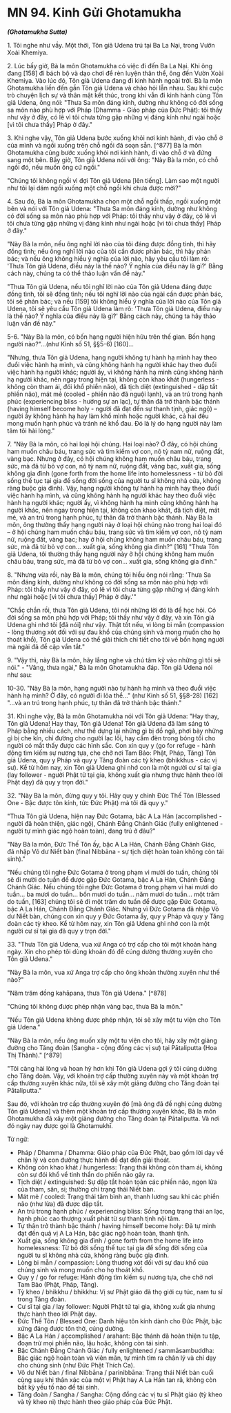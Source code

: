 # MN 94. Kinh Gửi Ghotamukha
***(Ghotamukha Sutta)***

1\.  Tôi nghe như vầy. Một thời, Tôn giả Udena trú tại Ba La Nại, trong Vườn Xoài Khemiya.

2\.  Lúc bấy giờ, Bà la môn Ghotamukha có việc đi đến Ba La Nại. Khi ông đang [158] đi bách bộ và dạo chơi để rèn luyện thân thể, ông đến Vườn Xoài Khemiya. Vào lúc đó, Tôn giả Udena đang đi kinh hành ngoài trời. Bà la môn Ghotamukha liền đến gần Tôn giả Udena và chào hỏi lẫn nhau. Sau khi cuộc trò chuyện lịch sự và thân mật kết thúc, trong khi vẫn đi kinh hành cùng Tôn giả Udena, ông nói: "Thưa Sa môn đáng kính, dường như không có đời sống sa môn nào phù hợp với Pháp (Dhamma - Giáo pháp của Đức Phật): tôi thấy như vậy ở đây, có lẽ vì tôi chưa từng gặp những vị đáng kính như ngài hoặc [vì tôi chưa thấy] Pháp ở đây."

3\.  Khi nghe vậy, Tôn giả Udena bước xuống khỏi nơi kinh hành, đi vào chỗ ở của mình và ngồi xuống trên chỗ ngồi đã soạn sẵn. [^877] Bà la môn Ghotamukha cũng bước xuống khỏi nơi kinh hành, đi vào chỗ ở và đứng sang một bên. Bấy giờ, Tôn giả Udena nói với ông: "Này Bà la môn, có chỗ ngồi đó, nếu muốn ông cứ ngồi."

"Chúng tôi không ngồi vì đợi Tôn giả Udena [lên tiếng]. Làm sao một người như tôi lại dám ngồi xuống một chỗ ngồi khi chưa được mời?"

4\.  Sau đó, Bà la môn Ghotamukha chọn một chỗ ngồi thấp, ngồi xuống một bên và nói với Tôn giả Udena: "Thưa Sa môn đáng kính, dường như không có đời sống sa môn nào phù hợp với Pháp: tôi thấy như vậy ở đây, có lẽ vì tôi chưa từng gặp những vị đáng kính như ngài hoặc [vì tôi chưa thấy] Pháp ở đây."

"Này Bà la môn, nếu ông nghĩ lời nào của tôi đáng được đồng tình, thì hãy đồng tình; nếu ông nghĩ lời nào của tôi cần được phản bác, thì hãy phản bác; và nếu ông không hiểu ý nghĩa của lời nào, hãy yêu cầu tôi làm rõ: 'Thưa Tôn giả Udena, điều này là thế nào? Ý nghĩa của điều này là gì?' Bằng cách này, chúng ta có thể thảo luận vấn đề này."

"Thưa Tôn giả Udena, nếu tôi nghĩ lời nào của Tôn giả Udena đáng được đồng tình, tôi sẽ đồng tình; nếu tôi nghĩ lời nào của ngài cần được phản bác, tôi sẽ phản bác; và nếu [159] tôi không hiểu ý nghĩa của lời nào của Tôn giả Udena, tôi sẽ yêu cầu Tôn giả Udena làm rõ: 'Thưa Tôn giả Udena, điều này là thế nào? Ý nghĩa của điều này là gì?' Bằng cách này, chúng ta hãy thảo luận vấn đề này."

5-6. "Này Bà la môn, có bốn hạng người hiện hữu trên thế gian. Bốn hạng người nào?"...(như Kinh số 51, §§5-6) [160]...

"Nhưng, thưa Tôn giả Udena, hạng người không tự hành hạ mình hay theo đuổi việc hành hạ mình, và cũng không hành hạ người khác hay theo đuổi việc hành hạ người khác; người ấy, vì không hành hạ mình cũng không hành hạ người khác, nên ngay trong hiện tại, không còn khao khát (hungerless - không còn tham ái, đói khổ phiền não), đã tịch diệt (extinguished - dập tắt phiền não), mát mẻ (cooled - phiền não đã nguội lạnh), và an trú trong hạnh phúc (experiencing bliss - hưởng sự an lạc), tự thân đã trở thành bậc thánh (having himself become holy - người đã đạt đến sự thanh tịnh, giác ngộ) – người ấy không hành hạ hay làm khổ mình hoặc người khác, cả hai đều mong muốn hạnh phúc và tránh né khổ đau. Đó là lý do hạng người này làm tâm tôi hài lòng."

7\.  "Này Bà la môn, có hai loại hội chúng. Hai loại nào? Ở đây, có hội chúng ham muốn châu báu, trang sức và tìm kiếm vợ con, nô tỳ nam nữ, ruộng đất, vàng bạc. Nhưng ở đây, có hội chúng không ham muốn châu báu, trang sức, mà đã từ bỏ vợ con, nô tỳ nam nữ, ruộng đất, vàng bạc, xuất gia, sống không gia đình (gone forth from the home life into homelessness - từ bỏ đời sống thế tục tại gia để sống đời sống của người tu sĩ không nhà cửa, không ràng buộc gia đình). Vậy, hạng người không tự hành hạ mình hay theo đuổi việc hành hạ mình, và cũng không hành hạ người khác hay theo đuổi việc hành hạ người khác; người ấy, vì không hành hạ mình cũng không hành hạ người khác, nên ngay trong hiện tại, không còn khao khát, đã tịch diệt, mát mẻ, và an trú trong hạnh phúc, tự thân đã trở thành bậc thánh. Này Bà la môn, ông thường thấy hạng người này ở loại hội chúng nào trong hai loại đó – ở hội chúng ham muốn châu báu, trang sức và tìm kiếm vợ con, nô tỳ nam nữ, ruộng đất, vàng bạc; hay ở hội chúng không ham muốn châu báu, trang sức, mà đã từ bỏ vợ con... xuất gia, sống không gia đình?"
[161] "Thưa Tôn giả Udena, tôi thường thấy hạng người này ở hội chúng không ham muốn châu báu, trang sức, mà đã từ bỏ vợ con... xuất gia, sống không gia đình."

8\.  "Nhưng vừa rồi, này Bà la môn, chúng tôi hiểu ông nói rằng: 'Thưa Sa môn đáng kính, dường như không có đời sống sa môn nào phù hợp với Pháp: tôi thấy như vậy ở đây, có lẽ vì tôi chưa từng gặp những vị đáng kính như ngài hoặc [vì tôi chưa thấy] Pháp ở đây.'"

"Chắc chắn rồi, thưa Tôn giả Udena, tôi nói những lời đó là để học hỏi. Có đời sống sa môn phù hợp với Pháp; tôi thấy như vậy ở đây, và xin Tôn giả Udena ghi nhớ tôi [đã nói] như vậy. Thật tốt nếu, vì lòng bi mẫn (compassion - lòng thương xót đối với sự đau khổ của chúng sinh và mong muốn cho họ thoát khổ), Tôn giả Udena có thể giải thích chi tiết cho tôi về bốn hạng người mà ngài đã đề cập vắn tắt."

9\.  "Vậy thì, này Bà la môn, hãy lắng nghe và chú tâm kỹ vào những gì tôi sẽ nói." - "Vâng, thưa ngài," Bà la môn Ghotamukha đáp. Tôn giả Udena nói như sau:

10-30. "Này Bà la môn, hạng người nào tự hành hạ mình và theo đuổi việc hành hạ mình? Ở đây, có người đi lõa thể..." (như Kinh số 51, §§8-28) [162] "...và an trú trong hạnh phúc, tự thân đã trở thành bậc thánh."

31\.  Khi nghe vậy, Bà la môn Ghotamukha nói với Tôn giả Udena: "Hay thay, Tôn giả Udena! Hay thay, Tôn giả Udena! Tôn giả Udena đã làm sáng tỏ Pháp bằng nhiều cách, như thể dựng lại những gì bị đổ ngã, phơi bày những gì bị che kín, chỉ đường cho người lạc lối, hay cầm đèn trong bóng tối cho người có mắt thấy được các hình sắc. Con xin quy y (go for refuge - hành động tìm kiếm sự nương tựa, che chở nơi Tam Bảo: Phật, Pháp, Tăng) Tôn giả Udena, quy y Pháp và quy y Tăng đoàn các tỳ kheo (bhikkhus - các vị sư). Kể từ hôm nay, xin Tôn giả Udena ghi nhớ con là một người cư sĩ tại gia (lay follower - người Phật tử tại gia, không xuất gia nhưng thực hành theo lời Phật dạy) đã quy y trọn đời."

32\.  "Này Bà la môn, đừng quy y tôi. Hãy quy y chính Đức Thế Tôn (Blessed One - Bậc được tôn kính, tức Đức Phật) mà tôi đã quy y."

"Thưa Tôn giả Udena, hiện nay Đức Gotama, bậc A La Hán (accomplished - người đã hoàn thiện, giác ngộ), Chánh Đẳng Chánh Giác (fully enlightened - người tự mình giác ngộ hoàn toàn), đang trú ở đâu?"

"Này Bà la môn, Đức Thế Tôn ấy, bậc A La Hán, Chánh Đẳng Chánh Giác, đã nhập Vô dư Niết bàn (final Nibbāna - sự tịch diệt hoàn toàn không còn tái sinh)."

"Nếu chúng tôi nghe Đức Gotama ở trong phạm vi mười do tuần, chúng tôi sẽ đi mười do tuần để được gặp Đức Gotama, bậc A La Hán, Chánh Đẳng Chánh Giác. Nếu chúng tôi nghe Đức Gotama ở trong phạm vi hai mươi do tuần... ba mươi do tuần... bốn mươi do tuần... năm mươi do tuần... một trăm do tuần, [163] chúng tôi sẽ đi một trăm do tuần để được gặp Đức Gotama, bậc A La Hán, Chánh Đẳng Chánh Giác. Nhưng vì Đức Gotama đã nhập Vô dư Niết bàn, chúng con xin quy y Đức Gotama ấy, quy y Pháp và quy y Tăng đoàn các tỳ kheo. Kể từ hôm nay, xin Tôn giả Udena ghi nhớ con là một người cư sĩ tại gia đã quy y trọn đời."

33\.  "Thưa Tôn giả Udena, vua xứ Anga có trợ cấp cho tôi một khoản hàng ngày. Xin cho phép tôi dùng khoản đó để cúng dường thường xuyên cho Tôn giả Udena."

"Này Bà la môn, vua xứ Anga trợ cấp cho ông khoản thường xuyên như thế nào?"

"Năm trăm đồng kahāpana, thưa Tôn giả Udena." [^878]

"Chúng tôi không được phép nhận vàng bạc, thưa Bà la môn."

"Nếu Tôn giả Udena không được phép nhận, tôi sẽ xây một tu viện cho Tôn giả Udena."

"Này Bà la môn, nếu ông muốn xây một tu viện cho tôi, hãy xây một giảng đường cho Tăng đoàn (Sangha - cộng đồng các vị sư) tại Pātaliputta (Hoa Thị Thành)." [^879]

"Tôi càng hài lòng và hoan hỷ hơn khi Tôn giả Udena gợi ý tôi cúng dường cho Tăng đoàn. Vậy, với khoản trợ cấp thường xuyên này và một khoản trợ cấp thường xuyên khác nữa, tôi sẽ xây một giảng đường cho Tăng đoàn tại Pātaliputta."

Sau đó, với khoản trợ cấp thường xuyên đó [mà ông đã đề nghị cúng dường Tôn giả Udena] và thêm một khoản trợ cấp thường xuyên khác, Bà la môn Ghotamukha đã xây một giảng đường cho Tăng đoàn tại Pātaliputta. Và nơi đó ngày nay được gọi là Ghotamukhī.

<!--pg-->
Từ ngữ:
- Pháp / Dhamma / Dhamma: Giáo pháp của Đức Phật, bao gồm lời dạy về chân lý và con đường thực hành để đạt đến giải thoát.
- Không còn khao khát / hungerless: Trạng thái không còn tham ái, không còn sự đói khổ về tinh thần do phiền não gây ra.
- Tịch diệt / extinguished: Sự dập tắt hoàn toàn các phiền não, ngọn lửa của tham, sân, si; thường chỉ trạng thái Niết bàn.
- Mát mẻ / cooled: Trạng thái tâm bình an, thanh lương sau khi các phiền não (như lửa) đã được dập tắt.
- An trú trong hạnh phúc / experiencing bliss: Sống trong trạng thái an lạc, hạnh phúc cao thượng xuất phát từ sự thanh tịnh nội tâm.
- Tự thân trở thành bậc thánh / having himself become holy: Đã tự mình đạt đến quả vị A La Hán, bậc giác ngộ hoàn toàn, thanh tịnh.
- Xuất gia, sống không gia đình / gone forth from the home life into homelessness: Từ bỏ đời sống thế tục tại gia để sống đời sống của người tu sĩ không nhà cửa, không ràng buộc gia đình.
- Lòng bi mẫn / compassion: Lòng thương xót đối với sự đau khổ của chúng sinh và mong muốn cho họ thoát khổ.
- Quy y / go for refuge: Hành động tìm kiếm sự nương tựa, che chở nơi Tam Bảo (Phật, Pháp, Tăng).
- Tỳ kheo / bhikkhu / bhikkhu: Vị sư Phật giáo đã thọ giới cụ túc, nam tu sĩ trong Tăng đoàn.
- Cư sĩ tại gia / lay follower: Người Phật tử tại gia, không xuất gia nhưng thực hành theo lời Phật dạy.
- Đức Thế Tôn / Blessed One: Danh hiệu tôn kính dành cho Đức Phật, bậc xứng đáng được tôn thờ, cúng dường.
- Bậc A La Hán / accomplished / arahant: Bậc thánh đã hoàn thiện tu tập, đoạn trừ mọi phiền não, lậu hoặc, không còn tái sinh.
- Bậc Chánh Đẳng Chánh Giác / fully enlightened / sammāsambuddha: Bậc giác ngộ hoàn toàn và viên mãn, tự mình tìm ra chân lý và chỉ dạy cho chúng sinh (như Đức Phật Thích Ca).
- Vô dư Niết bàn / final Nibbāna / parinibbāna: Trạng thái Niết bàn cuối cùng sau khi thân xác của một vị Phật hay A La Hán tan rã, không còn bất kỳ yếu tố nào để tái sinh.
- Tăng đoàn / Sangha / Sangha: Cộng đồng các vị tu sĩ Phật giáo (tỳ kheo và tỳ kheo ni) thực hành theo giáo pháp của Đức Phật.